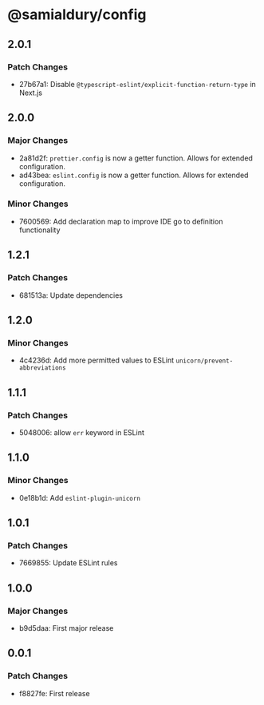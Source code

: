 # @samialdury/config

## 2.0.1

### Patch Changes

-   27b67a1: Disable `@typescript-eslint/explicit-function-return-type` in Next.js

## 2.0.0

### Major Changes

-   2a81d2f: `prettier.config` is now a getter function. Allows for extended configuration.
-   ad43bea: `eslint.config` is now a getter function. Allows for extended configuration.

### Minor Changes

-   7600569: Add declaration map to improve IDE go to definition functionality

## 1.2.1

### Patch Changes

-   681513a: Update dependencies

## 1.2.0

### Minor Changes

-   4c4236d: Add more permitted values to ESLint `unicorn/prevent-abbreviations`

## 1.1.1

### Patch Changes

-   5048006: allow `err` keyword in ESLint

## 1.1.0

### Minor Changes

-   0e18b1d: Add `eslint-plugin-unicorn`

## 1.0.1

### Patch Changes

-   7669855: Update ESLint rules

## 1.0.0

### Major Changes

-   b9d5daa: First major release

## 0.0.1

### Patch Changes

-   f8827fe: First release
